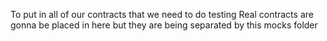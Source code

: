 To put in all of our contracts that we need to do testing
Real contracts are gonna be placed in here but they are being separated by this mocks folder